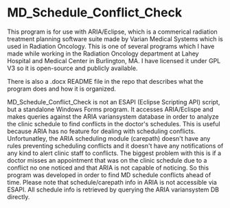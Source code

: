 # MD_Schedule_Conflict_Check

This program is for use with ARIA/Eclipse, which is a commerical radiation treatment planning software suite made by Varian Medical Systems which is used in Radiation Oncology. This is one of several programs which I have made while working in the Radiation Oncology department at Lahey Hospital and Medical Center in Burlington, MA. I have licensed it under GPL V3 so it is open-source and publicly available.

There is also a .docx README file in the repo that describes what the program does and how it is organized.

MD_Schedule_Conflict_Check is not an ESAPI (Eclipse Scripting API) script, but a standalone Windows Forms program. It accesses ARIA/Eclispe and makes queries against the ARIA variansystem database in order to analyze the clinic schedule to find conflicts in the doctor's schedules. This is useful because ARIA has no feature for dealing with scheduling conflicts. Unfortunatley, the ARIA scheduling module (carepath) doesn't have any rules preventing scheduling conflicts and it doesn't have any notifications of any kind to alert clinic staff to conflicts. The biggest problem with this is if a doctor misses an appointment that was on the clinic schedule due to a conflict no one noticed and that ARIA is not capable of noticing. So this program was developed in order to find MD schedule conflicts ahead of time. Please note that schedule/carepath info in ARIA is not accessible via ESAPI. All schedule info is retrieved by querying the ARIA variansystem DB directly.
